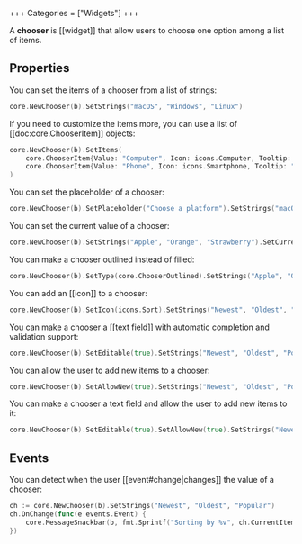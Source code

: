 +++
Categories = ["Widgets"]
+++

A **chooser** is [[widget]] that allow users to choose one option among a list of items.

## Properties

You can set the items of a chooser from a list of strings:

```Go
core.NewChooser(b).SetStrings("macOS", "Windows", "Linux")
```

If you need to customize the items more, you can use a list of [[doc:core.ChooserItem]] objects:

```Go
core.NewChooser(b).SetItems(
    core.ChooserItem{Value: "Computer", Icon: icons.Computer, Tooltip: "Use a computer"},
    core.ChooserItem{Value: "Phone", Icon: icons.Smartphone, Tooltip: "Use a phone"},
)
```

You can set the placeholder of a chooser:

```Go
core.NewChooser(b).SetPlaceholder("Choose a platform").SetStrings("macOS", "Windows", "Linux")
```

You can set the current value of a chooser:

```Go
core.NewChooser(b).SetStrings("Apple", "Orange", "Strawberry").SetCurrentValue("Orange")
```

You can make a chooser outlined instead of filled:

```Go
core.NewChooser(b).SetType(core.ChooserOutlined).SetStrings("Apple", "Orange", "Strawberry")
```

You can add an [[icon]] to a chooser:

```Go
core.NewChooser(b).SetIcon(icons.Sort).SetStrings("Newest", "Oldest", "Popular")
```

You can make a chooser a [[text field]] with automatic completion and validation support:

```Go
core.NewChooser(b).SetEditable(true).SetStrings("Newest", "Oldest", "Popular")
```

You can allow the user to add new items to a chooser:

```Go
core.NewChooser(b).SetAllowNew(true).SetStrings("Newest", "Oldest", "Popular")
```

You can make a chooser a text field and allow the user to add new items to it:

```Go
core.NewChooser(b).SetEditable(true).SetAllowNew(true).SetStrings("Newest", "Oldest", "Popular")
```

## Events

You can detect when the user [[event#change|changes]] the value of a chooser:

```Go
ch := core.NewChooser(b).SetStrings("Newest", "Oldest", "Popular")
ch.OnChange(func(e events.Event) {
    core.MessageSnackbar(b, fmt.Sprintf("Sorting by %v", ch.CurrentItem.Value))
})
```
